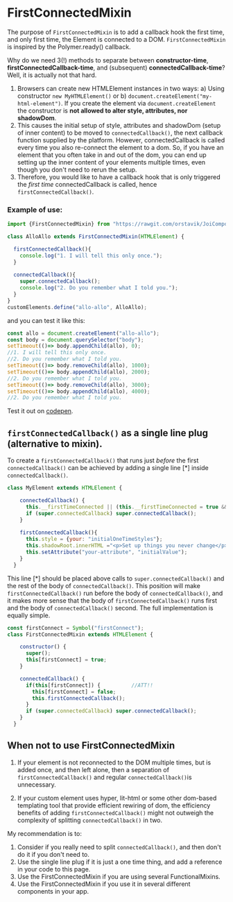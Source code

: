 # FirstConnectedMixin
The purpose of `FirstConnectedMixin` is to add a callback hook the first time, and only first time, 
the Element is connected to a DOM.
`FirstConnectedMixin` is inspired by the Polymer.ready() callback.

Why do we need 3(!) methods to separate between **constructor-time**, **firstConnectedCallback-time**, 
and (subsequent) **connectedCallback-time**? Well, it is actually not that hard.
1. Browsers can create new HTMLElement instances in two ways: a) Using constructor `new MyHTMLElement()` 
or b) `document.createElement("my-html-element")`. If you create the element via `document.createElement`
the constructor is **not allowed to alter style, attributes, nor shadowDom**.
2. This causes the initial setup of style, attributes and shadowDom (setup of inner content) 
to be moved to `connectedCallback()`, the next callback function supplied by the platform. 
However, connectedCallback is called every time you also re-connect the element to a dom.
So, if you have an element that you often take in and out of the dom, you can end up 
setting up the inner content of your elements multiple times, even though you don't need to rerun 
the setup.
3. Therefore, you would like to have a callback hook that is only triggered the *first time* 
connectedCallback is called, hence `firstConnectedCallback()`.

### Example of use:

```javascript
import {FirstConnectedMixin} from "https://rawgit.com/orstavik/JoiComponents/master/src/FirstConnectedMixin.js";

class AlloAllo extends FirstConnectedMixin(HTMLElement) {

  firstConnectedCallback(){
    console.log("1. I will tell this only once.");
  }
  
  connectedCallback(){
    super.connectedCallback();
    console.log("2. Do you remember what I told you.");
  }
}
customElements.define("allo-allo", AlloAllo);
```                                                                   
and you can test it like this:

```javascript
const allo = document.createElement("allo-allo");
const body = document.querySelector("body");
setTimeout(()=> body.appendChild(allo), 0);
//1. I will tell this only once.
//2. Do you remember what I told you.
setTimeout(()=> body.removeChild(allo), 1000);                           
setTimeout(()=> body.appendChild(allo), 2000);
//2. Do you remember what I told you.
setTimeout(()=> body.removeChild(allo), 3000);
setTimeout(()=> body.appendChild(allo), 4000);
//2. Do you remember what I told you.
```                      

Test it out on [codepen](https://codepen.io/orstavik/pen/pLmYEM).

## `firstConnectedCallback()` as a single line plug (alternative to mixin).
To create a `firstConnectedCallback()` that runs just *before* the first 
`connectedCallback()` can be achieved by adding a single line [*] inside 
`connectedCallback()`.

```javascript
class MyElement extends HTMLElement {

    connectedCallback() {
      this.__firstTimeConnected || (this.__firstTimeConnected = true && this.firstConnectedCallback()); //[*]
      if (super.connectedCallback) super.connectedCallback();
    }
    
    firstConnectedCallback(){
      this.style = {your: "initialOneTimeStyles"};
      this.shadowRoot.innerHTML ="<p>Set up things you never change</p>";
      this.setAttribute("your-attribute", "initialValue");
    }
  }

```
This line [*] should be placed above calls to `super.connectedCallback()` and the rest of the body
of `connectedCallback()`. This position will make `firstConnectedCallback()` run before the body of 
`connectedCallback()`, and it makes more sense that the body of `firstConnectedCallback()` runs first 
and the body of `connectedCallback()` second. The full implementation is equally simple.

```javascript
const firstConnect = Symbol("firstConnect");
class FirstConnectedMixin extends HTMLElement {

    constructor() {
      super();
      this[firstConnect] = true;
    }

    connectedCallback() {
      if(this[firstConnect]) {          //ATT!!
        this[firstConnect] = false;
        this.firstConnectedCallback();
      }
      if (super.connectedCallback) super.connectedCallback();
    }
  }
```

## When not to use FirstConnectedMixin 
1. If your element is not reconnected to the DOM multiple times, but is added once, and 
then left alone, then a separation of `firstConnectedCallback()` and regular `connectedCallback()`is
unnecessary.

2. If your custom element uses hyper, lit-html or some other dom-based templating tool that provide 
efficient rewiring of dom, the efficiency benefits of adding `firstConnectedCallback()` might not
outweigh the complexity of splitting `connectedCallback()` in two.

My recommendation is to:
1. Consider if you really need to split `connectedCallback()`, and then don't do it if you don't need to.
2. Use the single line plug if it is just a one time thing, and add a reference in your code to this page.
3. Use the FirstConnectedMixin if you are using several FunctionalMixins.
4. Use the FirstConnectedMixin if you use it in several different components in your app.